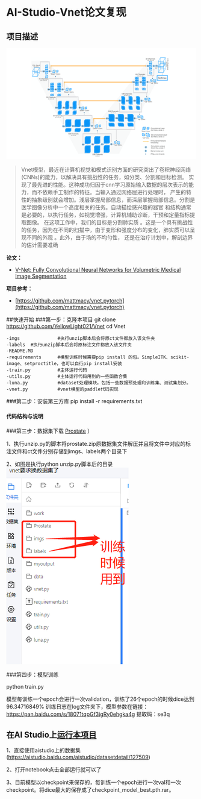 # AI-Studio-Vnet论文复现

## 项目描述
![images](images/vnet.png)  
> Vnet模型，最近在计算机视觉和模式识别方面的研究突出了卷积神经网络(CNNs)的能力，以解决具有挑战性的任务，如分类、分割和目标检测。
> 实现了最先进的性能。这种成功归因于cnn学习原始输入数据的层次表示的能力，而不依赖手工制作的特征。当输入通过网络层进行处理时，
> 产生的特性的抽象级别就会增加。浅层掌握局部信息，而深层掌握局部信息。分割是医学图像分析中一个高度相关的任务。自动描绘感兴趣的器官
> 和结构通常是必要的，以执行任务，如视觉增强，计算机辅助诊断，干预和定量指标提取图像。
> 在这项工作中，我们的目标是分割肺实质 。这是一个具有挑战性的任务，因为在不同的扫描中，由于变形和强度分布的变化，肺实质可以呈现不同的外观
> 。此外，由于场的不均匀性， 还是在治疗计划中，解剖边界的估计需要准确

**论文：**

- [V-Net: Fully Convolutional Neural Networks for Volumetric Medical Image Segmentation](https://paperswithcode.com/paper/v-net-fully-convolutional-neural-networks-for)

**项目参考：**
- [https://github.com/mattmacy/vnet.pytorch](https://github.com/mattmacy/vnet.pytorch)


##快速开始
###第一步：克隆本项目
git clone https://github.com/YellowLight021/Vnet
cd Vnet

```
-imgs              #执行unzip脚本后会将原ct文件都放入该文件夹
-labels  #执行unzip脚本后会将原标注文件都放入该文件夹
-README.MD
-requirements      #模型训练时候需要pip install 的包。SimpleITK、scikit-image、setproctitle，也可以自行pip install安装
-train.py          #主体运行代码
-utils.py          #主体运行代码用到的一些函数合集
-luna.py           #dataset处理模块。包括一些数据预处理和训练集、测试集划分。
-vnet.py           #vnet模型的paddle代码实现
```

###第二步：安装第三方库
pip install -r requirements.txt
#### 代码结构与说明



###第三步：数据集下载
[Prostate](https://promise12.grand-challenge.org/evaluation/challenge/submissions/create/) ）

1、执行unzip.py的脚本将prostate.zip原数据集文件解压并且将文件中对应的标注文件和ct文件分别存储到imgs、labels两个目录下

2、如图是执行python unzip.py脚本后的目录![images](images/dataset.png)  

###第四步：模型训练

python train.py

模型每训练一个epoch会进行一次validation，训练了26个epoch的时候dice达到96.34716849%
训练日志在log文件夹下，模型参数在链接：https://pan.baidu.com/s/18071tqpGf3igRy0ehgka4g
提取码：se3q






## 在AI Studio上[运行本项目](项目“vnet要求换数据集了”共享链接(有效期三天)：https://aistudio.baidu.com/studio/project/partial/verify/3465814/95246add616a4e8da306bfc807e69ada) 
1、直接使用aistudio上的数据集(https://aistudio.baidu.com/aistudio/datasetdetail/127509)

2、打开notebook点击全部运行就可以了

3、目前模型以checkpoint来保存的，每训练一个epoch进行一次val和一次checkpoint。将dice最大的保存成了checkpoint_model_best.pth.rar。

